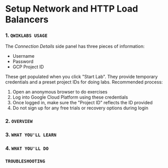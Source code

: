 # Setup Network and HTTP Load Balancers

### 1. ```QWIKLABS USAGE```

The _Connection Details_ side panel has three pieces of information:
 
 - Username
 - Password
 - GCP Project ID

These get populated when you click "Start Lab". They provide temporary credentials and a preset project IDs for doing labs. Recommended process:

 1. Open an anonymous browser to do exercises
 2. Log into Google Cloud Platform using these credentials
 3. Once logged in, make sure the "Project ID" reflects the ID provided
 4. Do not sign up for any free trials or recovery options during login


### 2. ```OVERVIEW```


### 3. ```WHAT YOU'LL LEARN```


### 4. ```WHAT YOU'LL DO```



### ```TROUBLESHOOTING```
